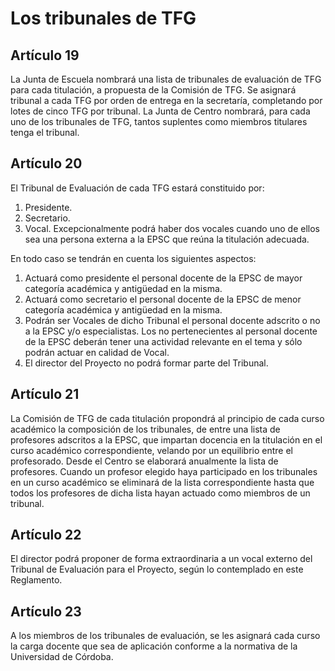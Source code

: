 # Los tribunales de TFG

## Artículo 19

La Junta de Escuela nombrará una lista de tribunales de evaluación de TFG para cada
titulación, a propuesta de la Comisión de TFG. Se asignará tribunal a cada TFG por orden de entrega en
la secretaría, completando por lotes de cinco TFG por tribunal.
La Junta de Centro nombrará, para cada uno de los tribunales de TFG, tantos suplentes como
miembros titulares tenga el tribunal.

## Artículo 20

El Tribunal de Evaluación de cada TFG estará constituido por:

1. Presidente.
1. Secretario.
1. Vocal. Excepcionalmente podrá haber dos vocales cuando uno de ellos sea una persona externa a la EPSC que reúna la titulación adecuada.

En todo caso se tendrán en cuenta los siguientes aspectos:

1. Actuará como presidente el personal docente de la EPSC de mayor categoría académica y antigüedad en la misma.
1. Actuará como secretario el personal docente de la EPSC de menor categoría académica y antigüedad en la misma.
1. Podrán ser Vocales de dicho Tribunal el personal docente adscrito o no a la EPSC y/o especialistas. Los no pertenecientes al personal docente de la EPSC deberán tener una actividad relevante en el tema y sólo podrán actuar en calidad de Vocal.
1. El director del Proyecto no podrá formar parte del Tribunal.

## Artículo 21

La Comisión de TFG de cada titulación propondrá al principio de cada curso académico la
composición de los tribunales, de entre una lista de profesores adscritos a la EPSC, que impartan
docencia en la titulación en el curso académico correspondiente, velando por un equilibrio entre el
profesorado. Desde el Centro se elaborará anualmente la lista de profesores.
Cuando un profesor elegido haya participado en los tribunales en un curso académico se
eliminará de la lista correspondiente hasta que todos los profesores de dicha lista hayan actuado como
miembros de un tribunal.

## Artículo 22

El director podrá proponer de forma extraordinaria a un vocal externo del Tribunal de
Evaluación para el Proyecto, según lo contemplado en este Reglamento.

## Artículo 23

A los miembros de los tribunales de evaluación, se les asignará cada curso la carga docente
que sea de aplicación conforme a la normativa de la Universidad de Córdoba.
